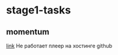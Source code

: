 # stage1-tasks

## momentum

[link](https://rolling-scopes-school.github.io/dstrizhakov-JSFEPRESCHOOL2022Q4/momentum/)
Не работает плеер на хостинге github
